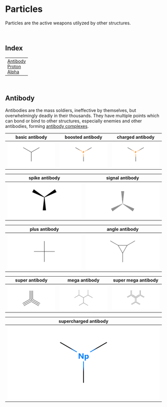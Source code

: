 # Particles

Particles are the active weapons utilyzed by other structures.


<br>


## Index

<table>
  <td>
    <a href="#antibody"> Antibody </a> <br>
    <a href="#proton"> Proton </a> <br>
    <a href="#alpha"> Alpha </a>
  </td>
</table>


<br>


## Antibody

Antibodies are the mass soldiers, ineffective by themselves, but overwhelmingly deadly in their thousands. They have multiple points which can bond or bind to other structures, especially enemies and other antibodies, forming [antibody complexes]().

| basic antibody | boosted antibody | charged antibody |
| :------------: | :--------------: | :--------------: |
| ![antibody.basic](https://github.com/Sup2point0/Assort/blob/origin/.assets/kenzokinetics/particles/antibody.basic.png) | ![antibody.boosted](https://github.com/Sup2point0/Assort/blob/origin/.assets/kenzokinetics/particles/antibody.boosted.png) | ![antibody.charged](https://github.com/Sup2point0/Assort/blob/origin/.assets/kenzokinetics/particles/antibody.boosted.png) |

| spike antibody | signal antibody |
| :------------: | :-------------: |
| ![antibody.spike](https://github.com/Sup2point0/Assort/blob/origin/.assets/kenzokinetics/particles/antibody.spike.png) | ![antibody.signal](https://github.com/Sup2point0/Assort/blob/origin/.assets/kenzokinetics/particles/antibody.signal.png) |

| plus antibody | angle antibody |
| :-----------: | :------------: |
| ![antibody.plus](https://github.com/Sup2point0/Assort/blob/origin/.assets/kenzokinetics/particles/antibody.plus.png) | ![antibody.angle](https://github.com/Sup2point0/Assort/blob/origin/.assets/kenzokinetics/particles/antibody.angle.png)

| super antibody | mega antibody | super mega antibody |
| :------------: | :-----------: | :-----------------: |
| ![antibody.super](https://github.com/Sup2point0/Assort/blob/origin/.assets/kenzokinetics/particles/antibody.super.png) | ![antibody.mega](https://github.com/Sup2point0/Assort/blob/origin/.assets/kenzokinetics/particles/antibody.mega.png) | ![antibody.mega.super](https://github.com/Sup2point0/Assort/blob/origin/.assets/kenzokinetics/particles/antibody.mega.super.png)

| supercharged antibody |
| :-------------------: |
| ![antibody.supercharged](https://github.com/Sup2point0/Assort/blob/origin/.assets/kenzokinetics/particles/antibody.supercharged.png)

